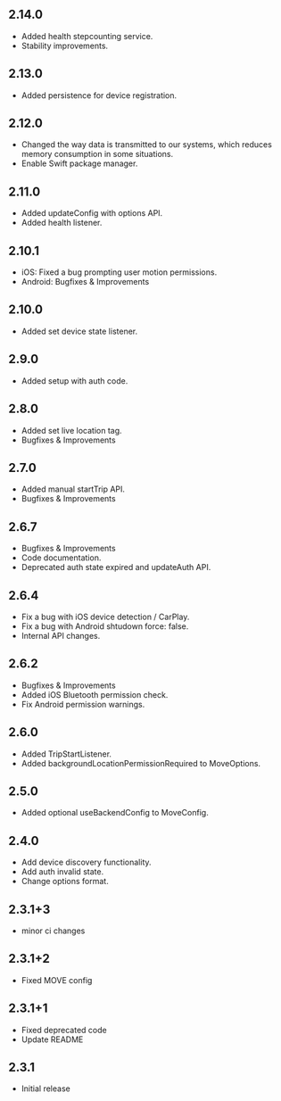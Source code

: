 ## 2.14.0
- Added health stepcounting service.
- Stability improvements.

## 2.13.0
- Added persistence for device registration. 

## 2.12.0
- Changed the way data is transmitted to our systems, which reduces memory consumption in some situations.
- Enable Swift package manager.

## 2.11.0
- Added updateConfig with options API.
- Added health listener.

## 2.10.1
- iOS: Fixed a bug prompting user motion permissions.
- Android: Bugfixes & Improvements

## 2.10.0
- Added set device state listener.

## 2.9.0
- Added setup with auth code.

## 2.8.0
- Added set live location tag.
- Bugfixes & Improvements

## 2.7.0
- Added manual startTrip API.
- Bugfixes & Improvements

## 2.6.7
- Bugfixes & Improvements
- Code documentation.
- Deprecated auth state expired and updateAuth API. 

## 2.6.4
- Fix a bug with iOS device detection / CarPlay.
- Fix a bug with Android shtudown force: false.
- Internal API changes.

## 2.6.2
- Bugfixes & Improvements
- Added iOS Bluetooth permission check.
- Fix Android permission warnings. 

## 2.6.0
- Added TripStartListener.
- Added backgroundLocationPermissionRequired to MoveOptions.

## 2.5.0
- Added optional useBackendConfig to MoveConfig.

## 2.4.0
- Add device discovery functionality.
- Add auth invalid state.
- Change options format.

## 2.3.1+3
- minor ci changes

## 2.3.1+2
- Fixed MOVE config

## 2.3.1+1
- Fixed deprecated code
- Update README

## 2.3.1
- Initial release
